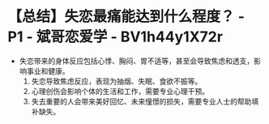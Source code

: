 # 【总结】失恋最痛能达到什么程度？ - P1 - 斌哥恋爱学 - BV1h44y1X72r

-   失恋带来的身体反应包括心悸、胸闷、胃不适等，甚至会导致焦虑和透支，影响事业和健康。
    1.  失恋导致焦虑反应，表现为抽烟、失眠、食欲不振等。
    2.  心理创伤会影响个体的生活和工作，需要专业心理干预。
    3.  失去重要的人会带来美好回忆、未来憧憬的损失，需要专业人士的帮助填补缺失。